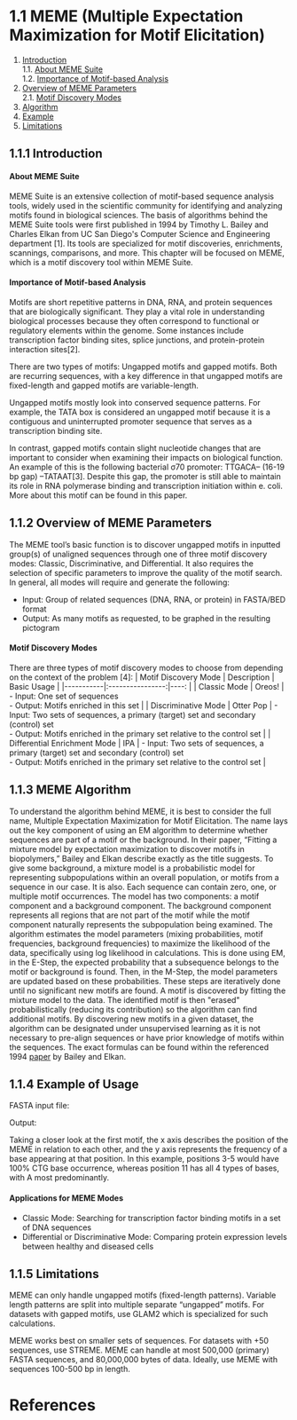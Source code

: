 # 1.1 MEME (Multiple Expectation Maximization for Motif Elicitation) 
1. [Introduction](#111)<br>
    1.1. [About MEME Suite](#1111)<br>
    1.2. [Importance of Motif-based Analysis](#1112)<br>
2. [Overview of MEME Parameters](#112)<br>
    2.1. [Motif Discovery Modes](#1121)<br>
3. [Algorithm](#113)
5. [Example](#114)
6. [Limitations](115)

## 1.1.1 Introduction<a name="111"></a>

#### About MEME Suite<a name="1111"></a>
MEME Suite is an extensive collection of motif-based sequence analysis tools, widely used in the scientific community for identifying and analyzing motifs found in biological sciences. The basis of algorithms behind the MEME Suite tools were first published in 1994 by Timothy L. Bailey and Charles Elkan from UC San Diego's Computer Science and Engineering department [1]. Its tools are specialized for motif discoveries, enrichments, scannings, comparisons, and more. This chapter will be focused on MEME, which is a motif discovery tool within MEME Suite. 

#### Importance of Motif-based Analysis<a name="1112"></a>
Motifs are short repetitive patterns in DNA, RNA, and protein sequences that are biologically significant. They play a vital role in understanding biological processes because they often correspond to functional or regulatory elements within the genome. Some instances include transcription factor binding sites, splice junctions, and protein-protein interaction sites[2].

There are two types of motifs: Ungapped motifs and gapped motifs. Both are recurring sequences, with a key difference in that ungapped motifs are fixed-length and gapped motifs are variable-length.

Ungapped motifs mostly look into conserved sequence patterns. For example, the TATA box is considered an ungapped motif because it is a contiguous and uninterrupted promoter sequence that serves as a transcription binding site.

In contrast, gapped motifs contain slight nucleotide changes that are important to consider when examining their impacts on biological function. An example of this is the following bacterial σ70 promoter: TTGACA– (16-19 bp gap) –TATAAT[3]. Despite this gap, the promoter is still able to maintain its role in RNA polymerase binding and transcription initiation within e. coli. More about this motif can be found in this paper.

## 1.1.2 Overview of MEME Parameters<a name="112"></a>
The MEME tool’s basic function is to discover ungapped motifs in inputted group(s) of unaligned sequences through one of three motif discovery modes: Classic, Discriminative, and Differential. It also requires the selection of specific parameters to improve the quality of the motif search. In general, all modes will require and generate the following:
- Input: Group of related sequences (DNA, RNA, or protein) in FASTA/BED format
- Output: As many motifs as requested, to be graphed in the resulting pictogram

#### Motif Discovery Modes<a name="1121"></a>
There are three types of motif discovery modes to choose from depending on the context of the problem [4]:
| Motif Discovery Mode | Description | Basic Usage |
|-----------|:----------------:|----:              |
| Classic Mode | Oreos!           | - Input: One set of sequences<br> - Output: Motifs enriched in this set |
| Discriminative Mode | Otter Pop        | - Input: Two sets of sequences, a primary (target) set and secondary (control) set<br> - Output: Motifs enriched in the primary set relative to the control set |
| Differential Enrichment Mode | IPA              | - Input: Two sets of sequences, a primary (target) set and secondary (control) set<br> - Output: Motifs enriched in the primary set relative to the control set |

## 1.1.3 MEME Algorithm<a name="113"></a>

To understand the algorithm behind MEME, it is best to consider the full name, Multiple Expectation Maximization for Motif Elicitation. The name lays out the key component of using an EM algorithm to determine whether sequences are part of a motif or the background. In their paper, “Fitting a mixture model by expectation maximization to discover motifs in biopolymers,” Bailey and Elkan describe exactly as the title suggests. To give some background, a mixture model is a probabilistic model for representing subpopulations within an overall population, or motifs from a sequence in our case. It is also. Each sequence can contain zero, one, or multiple motif occurrences. The model has two components: a motif component and a background component. The background component represents all regions that are not part of the motif while the motif component naturally represents the subpopulation being examined. The algorithm estimates the model parameters (mixing probabilities, motif frequencies, background frequencies) to maximize the likelihood of the data, specifically using log likelihood in calculations. This is done using EM, in the E-Step, the expected probability that a subsequence belongs to the motif or background is found. Then, in the M-Step, the model parameters are updated based on these probabilities. These steps are iteratively done until no significant new motifs are found.  A motif is discovered by fitting the mixture model to the data. The identified motif is then "erased" probabilistically (reducing its contribution) so the algorithm can find additional motifs. By discovering new motifs in a given dataset, the algorithm can be designated under unsupervised learning as it is not necessary to pre-align sequences or have prior knowledge of motifs within the sequences. The exact formulas can be found within the referenced 1994 [paper]([https://www.nature.com/articles/nature24281]) by Bailey and Elkan.

## 1.1.4 Example of Usage<a name="114"></a>

FASTA input file:

Output:

Taking a closer look at the first motif, the x axis describes the position of the MEME in relation to each other, and the y axis represents the frequency of a base appearing at that position. In this example, positions 3-5 would have 100% CTG base occurrence, whereas position 11 has all 4 types of bases, with A most predominantly.

#### Applications for MEME Modes
- Classic Mode: Searching for transcription factor binding motifs in a set of DNA sequences
- Differential or Discriminative Mode: Comparing protein expression levels between healthy and diseased cells

## 1.1.5 Limitations<a name="115"></a>

MEME can only handle ungapped motifs (fixed-length patterns). Variable length patterns are split into multiple separate “ungapped” motifs. For datasets with gapped motifs, use GLAM2 which is specialized for such calculations. 

MEME works best on smaller sets of sequences. For datasets with +50 sequences, use STREME. MEME can handle at most 500,000 (primary) FASTA sequences, and 80,000,000 bytes of data. Ideally, use MEME with sequences 100-500 bp in length.

# References
